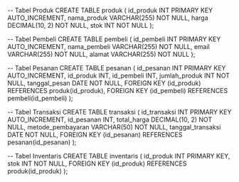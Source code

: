 -- Tabel Produk
CREATE TABLE produk (
    id_produk INT PRIMARY KEY AUTO_INCREMENT,
    nama_produk VARCHAR(255) NOT NULL,
    harga DECIMAL(10, 2) NOT NULL,
    stok INT NOT NULL
);

-- Tabel Pembeli
CREATE TABLE pembeli (
    id_pembeli INT PRIMARY KEY AUTO_INCREMENT,
    nama_pembeli VARCHAR(255) NOT NULL,
    email VARCHAR(255) NOT NULL,
    alamat VARCHAR(255) NOT NULL
);

-- Tabel Pesanan
CREATE TABLE pesanan (
    id_pesanan INT PRIMARY KEY AUTO_INCREMENT,
    id_produk INT,
    id_pembeli INT,
    jumlah_produk INT NOT NULL,
    tanggal_pesan DATE NOT NULL,
    FOREIGN KEY (id_produk) REFERENCES produk(id_produk),
    FOREIGN KEY (id_pembeli) REFERENCES pembeli(id_pembeli)
);

-- Tabel Transaksi
CREATE TABLE transaksi (
    id_transaksi INT PRIMARY KEY AUTO_INCREMENT,
    id_pesanan INT,
    total_harga DECIMAL(10, 2) NOT NULL,
    metode_pembayaran VARCHAR(50) NOT NULL,
    tanggal_transaksi DATE NOT NULL,
    FOREIGN KEY (id_pesanan) REFERENCES pesanan(id_pesanan)
);

-- Tabel Inventaris
CREATE TABLE inventaris (
    id_produk INT PRIMARY KEY,
    stok INT NOT NULL,
    FOREIGN KEY (id_produk) REFERENCES produk(id_produk)
);
